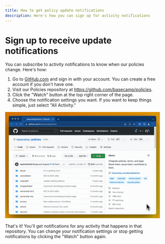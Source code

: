```yaml
---
title: How to get policy update notifications
description: Here's how you can sign up for activity notifications
---
```


# Sign up to receive update notifications

You can subscribe to activity notifications to know when our policies change. Here's how:

1. Go to [GitHub.com](https://github.com/) and sign in with your account. You can create a free account if you don't have one.
2. Visit our Policies repository at https://github.com/basecamp/policies.
3. Click the "Watch" button at the top right corner of the page.
4. Choose the notification settings you want. If you want to keep things simple, just select "All Activity."

![](how-to-enable-notifications.gif)

That's it! You'll get notifications for any activity that happens in that repository. You can change your notification settings or stop getting notifications by clicking the "Watch" button again.